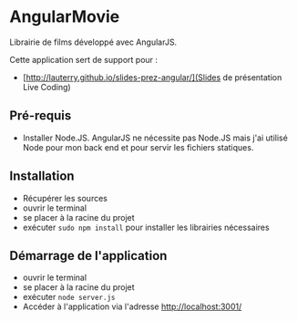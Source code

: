 AngularMovie
============

Librairie de films développé avec AngularJS. 

Cette application sert de support pour :
* [http://lauterry.github.io/slides-prez-angular/](Slides de présentation Live Coding)

## Pré-requis
* Installer Node.JS. AngularJS ne nécessite pas Node.JS mais j'ai utilisé Node pour mon back end et pour servir les fichiers statiques.

## Installation
* Récupérer les sources
* ouvrir le terminal
* se placer à la racine du projet
* exécuter <code>sudo npm install</code> pour installer les librairies nécessaires

## Démarrage de l'application
* ouvrir le terminal
* se placer à la racine du projet
* exécuter <code>node server.js</code>
* Accéder à l'application via l'adresse [http://localhost:3001/](http://localhost:3001/)
